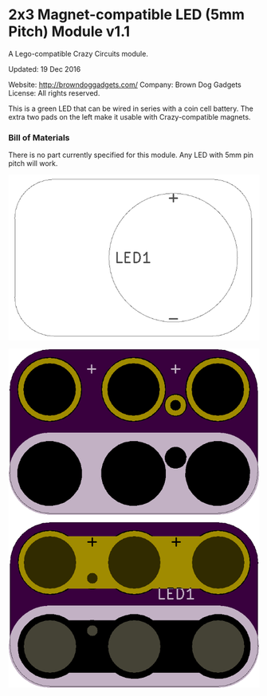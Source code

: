 <!--- start title --->
# 2x3 Magnet-compatible LED (5mm Pitch) Module v1.1
A Lego-compatible Crazy Circuits module.


Updated: 19 Dec 2016

Website: http://browndoggadgets.com/
Company: Brown Dog Gadgets
License: All rights reserved.

<!--- end title --->
This is a green LED that can be wired in series with a coin cell battery. The extra two pads on the left make it usable with Crazy-compatible magnets.

### Bill of Materials

<!--- bom start --->
<!--- bom end --->

There is no part currently specified for this module. Any LED with 5mm pin pitch will work.

![Assembly Diagram](assembly.png)

![Gerber Preview](preview.png)

